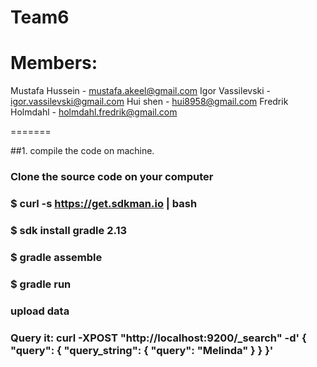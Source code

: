 # Team6

# Members:
Mustafa Hussein - mustafa.akeel@gmail.com
Igor Vassilevski - igor.vassilevski@gmail.com
Hui shen - hui8958@gmail.com
Fredrik Holmdahl - holmdahl.fredrik@gmail.com

=======

##1. compile the code on machine.
### Clone the source code on your computer
 
### $ curl -s https://get.sdkman.io | bash
### $ sdk install gradle 2.13
### $ gradle assemble
### $ gradle run
### upload data
### Query it: curl -XPOST "http://localhost:9200/_search" -d' { "query": { "query_string": { "query": "Melinda" } } }'
